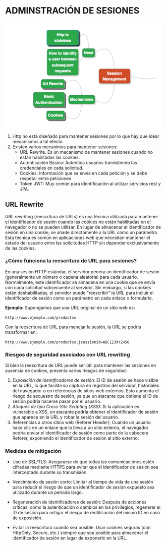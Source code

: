 # ADMINSTRACIÓN DE SESIONES





![alt text](image.png)

1. Http no está diseñado para mantener sesiones por lo que hay que idear mecanismos a tal efecto
2. Existen varios mecanimos para mantener sesiones:
    - URL Rewrite. Es un mecanismo de mantener sesiones cuando no están habilitadas las cookies.
    - Autenticación Básica: Autentica usuarios tramisitendo las credenciales en cada solicitud.
    - Cookies: Información que se envía en cada petición y se debe respetar entre peticiones
    - Token JWT: Muy común para identificación al utilizar servicios rest y JPA.

## URL Rewrite

URL rewriting (reescritura de URLs) es una técnica utilizada para mantener el identificador de sesión cuando las cookies no están habilitadas en el navegador o no se pueden utilizar. En lugar de almacenar el identificador de sesión en una cookie, se añade directamente a la URL como un parámetro. Esta técnica es común en aplicaciones web que necesitan mantener el estado del usuario entre las solicitudes HTTP sin depender exclusivamente de las cookies.

### ¿Cómo funciona la reescritura de URL para sesiones?
En una sesión HTTP estándar, el servidor genera un identificador de sesión (generalmente un número o cadena aleatoria) para cada usuario. Normalmente, este identificador se almacena en una cookie que se envía con cada solicitud subsecuente al servidor. Sin embargo, si las cookies están deshabilitadas, el servidor puede "reescribir" la URL para incluir el identificador de sesión como un parámetro en cada enlace o formulario.

**Ejemplo:**
Supongamos que una URL original de un sitio web es:

`http://www.ejemplo.com/productos`

Con la reescritura de URL para manejar la sesión, la URL se podría transformar en:

`http://www.ejemplo.com/productos;jsessionid=ABC123XYZ456`

### Riesgos de seguridad asociados con URL rewriting

Si bien la reescritura de URL puede ser útil para mantener las sesiones en ausencia de cookies, presenta varios riesgos de seguridad:

1. *Exposición de identificadores de sesión:* El ID de sesión se hace visible en la URL, lo que facilita su captura en registros del servidor, historiales del navegador o en referencias de sitios web externos. Esto aumenta el riesgo de secuestro de sesión, ya que un atacante que obtiene el ID de sesión podría hacerse pasar por el usuario.
2. *Ataques de tipo Cross-Site Scripting (XSS):* Si la aplicación es vulnerable a XSS, un atacante podría obtener el identificador de sesión que aparece en la URL y robar la sesión del usuario.
3. Referencias a otros sitios web (Referer Header): Cuando un usuario hace clic en un enlace que lo lleva a un sitio externo, el navegador podría enviar el identificador de sesión como parte de la cabecera Referer, exponiendo el identificador de sesión al sitio externo.

### Medidas de mitigación

- Uso de SSL/TLS: Asegurarse de que todas las comunicaciones estén cifradas mediante HTTPS para evitar que el identificador de sesión sea interceptado durante su transmisión.

- Vencimiento de sesión corto: Limitar el tiempo de vida de una sesión para reducir el riesgo de que un identificador de sesión expuesto sea utilizado durante un período largo.

- Regeneración de identificadores de sesión: Después de acciones críticas, como la autenticación o cambios en los privilegios, regenerar el ID de sesión para mitigar el riesgo de reutilización del mismo ID en caso de exposición.

- Evitar la reescritura cuando sea posible: Usar cookies seguras (con HttpOnly, Secure, etc.) siempre que sea posible para almacenar el identificador de sesión en lugar de exponerlo en la URL.